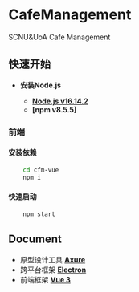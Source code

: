 # CafeManagement
SCNU&amp;UoA Cafe Management

## 快速开始

- **安装Node.js**

  - **[Node.js v16.14.2](http://nodejs.cn/)**
  - **[npm v8.5.5]**

### 前端

#### 安装依赖

```bash
    cd cfm-vue
    npm i
```

#### 快速启动

```bash
    npm start
```

## Document

- 原型设计工具 **[Axure](https://docs.axure.com/axure-rp/reference/getting-started-video/)**
- 跨平台框架 **[Electron](https://www.electronjs.org/zh/docs/latest/)**
- 前端框架 **[Vue 3](https://cn.vuejs.org/guide/quick-start.html)**